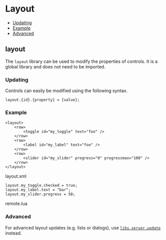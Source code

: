 ﻿
# Layout
* [Updating](#layout_updating)
* [Example](#layout_example)
* [Advanced](#layout_advanced)
	


## layout
The ``layout`` library can be used to modify the properties of controls. It is a global library and does not need to be imported.



### Updating
Controls can easily be modified using the following syntax.

	layout.{id}.{property} = {value};


### Example
	
	<layout>
		<row>
			<toggle id="my_toggle" text="foo" />
		</row>
		<row>
			<label id="my_label" text="foo" />
		</row>
		<row>
			<slider id="my_slider" progress="0" progressmax="100" />
		</row>
	</layout>
	
<ct>layout.xml</ct>

	layout.my_toggle.checked = true;
	layout.my_label.text = "bar";
	layout.my_slider.progress = 50;

<ct>remote.lua</ct>



### Advanced
For advanced layout updates (e.g. lists or dialogs), use [``libs.server.update``](/libs/server#server_update) instead.